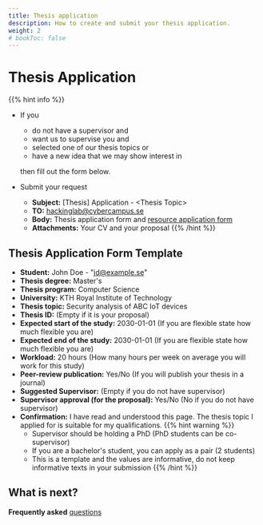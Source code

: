 ```yaml
---
title: Thesis application
description: How to create and submit your thesis application.
weight: 2
# bookToc: false
---
```


# Thesis Application

{{% hint info %}}
- If you 
  - do not have a supervisor and
  - want us to supervise you and
  - selected one of our thesis topics or
  - have a new idea that we may show interest in
  
  then fill out the form below.
- Submit your request
  - **Subject:** [Thesis] Application - \<Thesis Topic\>
  - **TO:** hackinglab@cybercampus.se
  - **Body:** Thesis application form and [resource application form](/docs/resources/apply-resource)
  - **Attachments:** Your CV and your proposal
{{% /hint %}}

## Thesis Application Form Template

- **Student:** John Doe - "jd@example.se"
- **Thesis degree:** Master's
- **Thesis program:** Computer Science
- **University:** KTH Royal Institute of Technology
- **Thesis topic:** Security analysis of ABC IoT devices
- **Thesis ID:** (Empty if it is your proposal)
- **Expected start of the study:** 2030-01-01 (If you are flexible state how much flexible you are)
- **Expected end of the study:** 2030-01-01 (If you are flexible state how much flexible you are)
- **Workload:** 20 hours (How many hours per week on average you will work for this study)
- **Peer-review publication:** Yes/No (If you will publish your thesis in a journal)
- **Suggested Supervisor:** (Empty if you do not have supervisor)
- **Supervisor approval (for the proposal):** Yes/No (No if you do not have supervisor)
- **Confirmation:** I have read and understood this page. The thesis topic I applied for is suitable for my qualifications.
{{% hint warning %}}
  - Supervisor should be holding a PhD (PhD students can be co-supervisor)
  - If you are a bachelor's student, you can apply as a pair (2 students)
  - This is a template and the values are informative, do not keep informative texts in your submission 
{{% /hint %}}

## What is next?

**Frequently asked** [questions](../../contact/faq)
